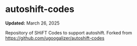 # autoshift-codes

**Updated:** March 26, 2025

Repository of SHiFT Codes to support autoshift. Forked from https://github.com/ugoogalizer/autoshift-codes
